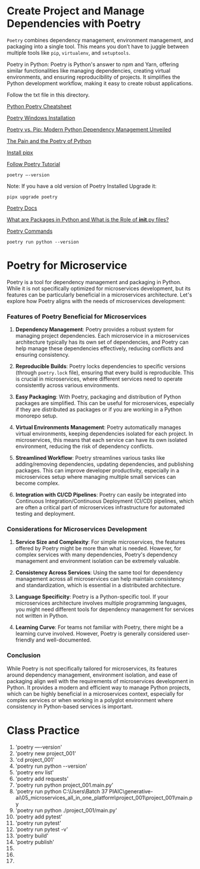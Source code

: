# Create Project and Manage Dependencies with Poetry

`Poetry` combines dependency management, environment management, and packaging into a single tool. This means you don’t have to juggle between multiple tools like `pip`, `virtualenv`, and `setuptools`.

Poetry in Python: Poetry is Python's answer to npm and Yarn, offering similar functionalities like managing dependencies, creating virtual environments, and ensuring reproducibility of projects. It simplifies the Python development workflow, making it easy to create robust applications.

Follow the txt file in this directory.

[Python Poetry Cheatsheet](https://gist.github.com/CarlosDomingues/b88df15749af23a463148bd2c2b9b3fb)

[Poetry Windows Installation](https://gist.github.com/Isfhan/b8b104c8095d8475eb377230300de9b0)

[Poetry vs. Pip: Modern Python Dependency Management Unveiled](https://python.plainenglish.io/poetry-vs-pip-modern-python-dependency-management-unveiled-15d39e059d39)

[The Pain and the Poetry of Python](https://www.pinecone.io/blog/pain-poetry-python/)

[Install pipx](https://pipx.pypa.io/stable/installation/)

[Follow Poetry Tutorial](https://realpython.com/dependency-management-python-poetry/)

    poetry —-version

Note: If you have a old version of Poetry Installed Upgrade it:

    pipx upgrade poetry

[Poetry Docs](https://python-poetry.org/docs/)

[What are Packages in Python and What is the Role of __init__.py files?](https://martinxpn.medium.com/what-are-packages-in-python-and-what-is-the-role-of-init-py-files-82-100-days-of-python-325a992b2b13)

[Poetry Commands](https://realpython.com/dependency-management-python-poetry/#command-reference)

    poetry run python --version

# Poetry for Microservice

Poetry is a tool for dependency management and packaging in Python. While it is not specifically optimized for microservices development, but its features can be particularly beneficial in a microservices architecture. Let's explore how Poetry aligns with the needs of microservices development:

### Features of Poetry Beneficial for Microservices

1. __Dependency Management__: Poetry provides a robust system for managing project dependencies. Each microservice in a microservices architecture typically has its own set of dependencies, and Poetry can help manage these dependencies effectively, reducing conflicts and ensuring consistency.

2. __Reproducible Builds__: Poetry locks dependencies to specific versions (through `poetry.lock` file), ensuring that every build is reproducible. This is crucial in microservices, where different services need to operate consistently across various environments.

3. __Easy Packaging__: With Poetry, packaging and distribution of Python packages are simplified. This can be useful for microservices, especially if they are distributed as packages or if you are working in a Python monorepo setup.

4. __Virtual Environments Management__: Poetry automatically manages virtual environments, keeping dependencies isolated for each project. In microservices, this means that each service can have its own isolated environment, reducing the risk of dependency conflicts.

5. __Streamlined Workflow__: Poetry streamlines various tasks like adding/removing dependencies, updating dependencies, and publishing packages. This can improve developer productivity, especially in a microservices setup where managing multiple small services can become complex.

6. __Integration with CI/CD Pipelines__: Poetry can easily be integrated into Continuous Integration/Continuous Deployment (CI/CD) pipelines, which are often a critical part of microservices infrastructure for automated testing and deployment.

### Considerations for Microservices Development

1. __Service Size and Complexity__: For simple microservices, the features offered by Poetry might be more than what is needed. However, for complex services with many dependencies, Poetry's dependency management and environment isolation can be extremely valuable.

2. __Consistency Across Services__: Using the same tool for dependency management across all microservices can help maintain consistency and standardization, which is essential in a distributed architecture.

3. __Language Specificity__: Poetry is a Python-specific tool. If your microservices architecture involves multiple programming languages, you might need different tools for dependency management for services not written in Python.

4. __Learning Curve__: For teams not familiar with Poetry, there might be a learning curve involved. However, Poetry is generally considered user-friendly and well-documented.

### Conclusion

While Poetry is not specifically tailored for microservices, its features around dependency management, environment isolation, and ease of packaging align well with the requirements of microservices development in Python. It provides a modern and efficient way to manage Python projects, which can be highly beneficial in a microservices context, especially for complex services or when working in a polyglot environment where consistency in Python-based services is important.

# Class Practice

01. 'poetry —-version'
02. 'poetry new project_001'
03. 'cd project_001'
04. 'poetry run python --version'
05. 'poetry env list'
06. 'poetry add requests'
07. 'poetry run python project_001.main.py'
08. 'poetry run python C:\Users\Batch 37 PIAIC\generative-ai\05_microservices_all_in_one_platform\project_001\project_001\main.py
09. 'poetry run python ./project_001/main.py'
10. 'poetry add pytest'
11. 'poetry run pytest'
12. 'poetry run pytest -v'
13. 'poetry build'
14. 'poetry publish'
15.
16.
17.